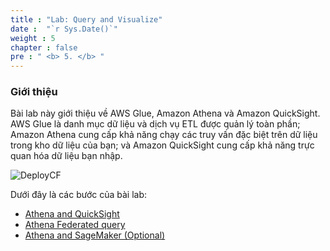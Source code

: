 ```yaml
---
title : "Lab: Query and Visualize"
date :  "`r Sys.Date()`" 
weight : 5 
chapter : false
pre : " <b> 5. </b> "
---
```


### Giới thiệu
Bài lab này giới thiệu về AWS Glue, Amazon Athena và Amazon QuickSight. AWS Glue là danh mục dữ liệu và dịch vụ ETL được quản lý toàn phần; Amazon Athena cung cấp khả năng chạy các truy vấn đặc biệt trên dữ liệu trong kho dữ liệu của bạn; và Amazon QuickSight cung cấp khả năng trực quan hóa dữ liệu bạn nhập.

![DeployCF](/WorkShopTwo/images/5.fwd/1(1).png) 

Dưới đây là các bước của bài lab:
- [Athena and QuickSight](./5.1-AthenaandQuickSight/_index.md)
- [Athena Federated query](./5.2-AthenaFederatedquery/_index.md)
- [Athena and SageMaker (Optional)](./5.3-AthenaandSageMaker/_index.md)